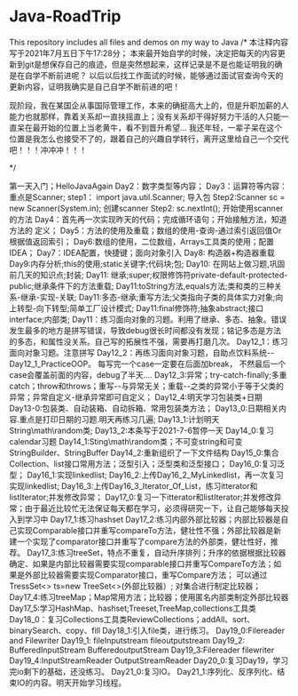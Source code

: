 # Java-RoadTrip
This repository includes all files and demos on my way to Java
/*
本注释内容写于2021年7月五日下午17:28分；
本来最开始自学的时候，决定把每天的内容更新到git是想保存自己的痕迹，但是突然想起来，这样记录是不是也能证明我的确是在自学不断前进呢？
以后以后找工作面试的时候，能够通过面试官查询今天的更新内容，证明我确实是自己自学不断前进的吧！

现阶段，我在某国企从事国际管理工作，本来的确挺高大上的，但是升职加薪的人能力也就那样，靠着关系却一直扶摇直上；没有关系却干得好努力干活的人只能一直呆在最开始的位置上当老黄牛，看不到晋升希望...
我还年轻，一辈子呆在这个位置是我怎么也接受不了的，跟着自己的兴趣自学转行，离开这里给自己一个交代吧！！！冲冲冲！！！

*/

第一天入门；HelloJavaAgain
Day2：数字类型等内容；
Day3：运算符等内容：
                重点是Scanner;
                step1： import java.util.Scanner;              导入包
                Step2:Scanner sc = new Scanner(System.in);      创建scanner
                Step2: sc.nextInt();                            开始使用scanner的方法
Day4：首先再一次实现昨天的代码；完成循环语句；开始接触方法，知道方法的 定义；
Day5：方法的使用及重载；数组的使用-查询-通过索引返回值Or根据值返回索引；
Day6:数组的使用，二位数组，Arrays工具类的使用；配置IDEA；
Day7：IDEA配置，快捷键；面向对象引入
Day8: 构造器+构造器重载
Day9:内存分析;this的使用;static关键字;代码块;包;
Day10: 在网站上做习题,巩固前几天的知识点;封装;
Day11: 继承;super;权限修饰符private-default-protected-public;继承条件下的方法重载;
Day11:toString方法,equals方法;类和类的三种关系-继承-实现-关联;
Day11:多态-继承;重写方法;父类指向子类的具体实力对象;向上转型-向下转型;简单工厂设计模式;
Day11:final修饰符;抽象abstract;接口interface;内部类;
Day11：练习面向对象的习题。利用了继承、多态、抽象。错误发生最多的地方是拼写错误，导致debug很长时间都没有发现；铭记多态是方法的多态，和属性没关系。自己写的拓展性不强，需要再打磨几次。
Day12_1：练习面向对象习题。注意拼写
Day12_2：再练习面向对象习题，自助点饮料系统--Day12_1_PracticeOOP。    每写完一个case一定要在后面加break， 不然最后一个case会覆盖前面的内容，debug了半天....
Day12_3:异常；try-catch-finally;多重catch；throw和throws；重写--与异常无关；重载--之类的异常小于等于父类的异常；异常自定义-继承异常即可自定义；
Day12_4:明天学习包装类+日期
Day13-0:包装类、自动装箱、自动拆箱、常用包装类方法；
Day13_0:日期相关内容.重点是打印日期的习题.明天再练习几遍;
Day13_1:计划明天String\math\random类;
Day13_2:本条写于2021-7-6暂停一天
Day14_0:复习calendar习题
Day14_1:Sting\math\random类；不可变string和可变StringBuilder、StringBuffer
Day14_2:重新组织了一下文件结构
Day15_0:集合Collection、list接口常用方法；泛型引入；泛型类和泛型接口；
Day16_0:复习泛型；
Day16_1:实现linkedlist;
Day16_2:上传Day16_2_MyLinkedlist，再一次复习实现linkedlist;
Day16_3:上传Day16_3_Iterator_Of_List，练习itterator和listIterator;并发修改异常；
Day17_0:复习一下itterator和listIterator;并发修改异常；由于最近比较忙无法保证每天都在学习，必须得研究一下，让自己能够每天投入到学习中
Day17_1:练习hashset
Day17_2:练习内部外部比较器；内部比较器是自己实现Comparable接口并重写compareTo方法，健壮性不强；外部比较器是新建一个实现了comparator接口并重写了compare方法的外部类，健壮性好，推荐。
Day17_3:练习treeSet，特点不重复，自动升序排列；升序的依据根据比较器确定、如果是内部比较器需要实现comparable接口并重写CompareTo方法；如果是外部比较器需要实现Comparator接口，重写Compare方法；
         可以通过TressSet<> ts=new TreeSet<>(外部比较器）; 对集合进行制定比较器；
Day17_4:练习treeMap；Map常用方法；比较器；使用匿名内部类制定外部比较器
Day17_5:学习HashMap、hashset;Treeset,TreeMap,collections工具类
Day18_0：复习Collections工具类ReviewCollections；addAll、sort、binarySearch、copy、fill
Day18_1:引入file类，进行练习。
Day19_0:Filereader and Filewriter
Day19_1: fileInputstream  fileoutputstream
Day19_2: BufferedInputStream  BufferedoutputStream
Day19_3:Filereader  filewriter
Day19_4:InputStreamReader OutputStreamReader
Day20_0:复习Day19，学习完io剩下的基础，还没练习。
Day21_0:复习IO。
Day21_1:序列化、反序列化、结束IO的内容。明天开始学习线程。


